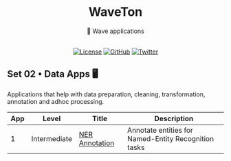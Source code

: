 <div align='center'>

<h1>WaveTon</h1>
💯 Wave applications

<br>
<br>

[![License](https://img.shields.io/badge/license-Apache%202.0-blue.svg?logo=apache)](https://github.com/vopani/waveton/blob/master/LICENSE)
[![GitHub](https://img.shields.io/github/stars/vopani/waveton?color=yellowgreen&logo=github)](https://img.shields.io/github/stars/vopani/waveton?color=yellowgreen&logo=github)
[![Twitter](https://img.shields.io/twitter/follow/vopani)](https://twitter.com/vopani)

</div>

## Set 02 • Data Apps 🖥️
Applications that help with data preparation, cleaning, transformation, annotation and adhoc processing.

| App | Level        | Title | Description |
| --- | ------------ | ----- | ----------- |
| 1   | Intermediate | [NER Annotation](https://github.com/vopani/waveton/tree/main/apps/data_apps/ner_annotation) | Annotate entities for Named-Entity Recognition tasks |
